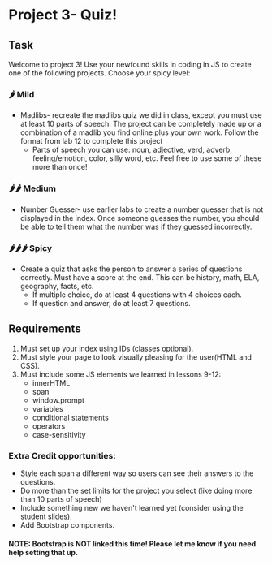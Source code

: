 # Project 3- Quiz!
## Task
Welcome to project 3! Use your newfound skills in coding in JS to create one of the following projects. Choose your spicy level:

### 🌶 Mild
* Madlibs- recreate the madlibs quiz we did in class, except you must use at least 10 parts of speech. The project can be completely made up or a combination of a madlib you find online plus your own work. Follow the format from lab 12 to complete this project
  * Parts of speech you can use: noun, adjective, verd, adverb, feeling/emotion, color, silly word, etc. Feel free to use some of these more than once!
### 🌶🌶 Medium
* Number Guesser- use earlier labs to create a number guesser that is not displayed in the index. Once someone guesses the number, you should be able to tell them what the number was if they guessed incorrectly.
### 🌶🌶🌶 Spicy
* Create a quiz that asks the person to answer a series of questions correctly. Must have a score at the end. This can be history, math, ELA, geography, facts, etc.
  * If multiple choice, do at least 4 questions with 4 choices each.
  * If question and answer, do at least 7 questions.


## Requirements
1. Must set up your index using IDs (classes optional).
2. Must style your page to look visually pleasing for the user(HTML and CSS).
3. Must include some JS elements we learned in lessons 9-12:
   * innerHTML
   * span
   * window.prompt
   * variables
   * conditional statements
   * operators
   * case-sensitivity

### Extra Credit opportunities:
* Style each span a different way so users can see their answers to the questions.
* Do more than the set limits for the project you select (like doing more than 10 parts of speech)
* Include something new we haven't learned yet (consider using the student slides).
* Add Bootstrap components.
#### NOTE: Bootstrap is NOT linked this time! Please let me know if you need help setting that up.